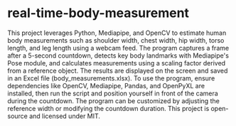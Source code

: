 # real-time-body-measurement
This project leverages Python, Mediapipe, and OpenCV to estimate human body measurements such as shoulder width, chest width, hip width, torso length, and leg length using a webcam feed. The program captures a frame after a 5-second countdown, detects key body landmarks with Mediapipe's Pose module, and calculates measurements using a scaling factor derived from a reference object. The results are displayed on the screen and saved in an Excel file (body_measurements.xlsx). To use the program, ensure dependencies like OpenCV, Mediapipe, Pandas, and OpenPyXL are installed, then run the script and position yourself in front of the camera during the countdown. The program can be customized by adjusting the reference width or modifying the countdown duration. This project is open-source and licensed under MIT.
